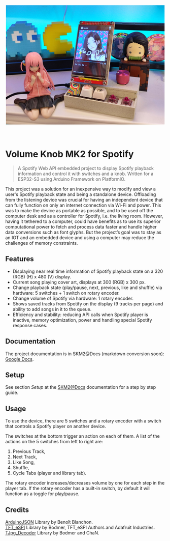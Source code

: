 <div align="center">
<img src="https://raw.githubusercontent.com/DylanDoge/SK-MK2/main/web-auth/repo-img/device-2_11c.jpg" width="500"></img>
</div><br><br>

# Volume Knob MK2 for Spotify
> A Spotify Web API embedded project to display Spotify playback information and control it with switches and a knob.
Written for a ESP32-S3 using Arduino Framework on PlatformIO.

This project was a solution for an inexpensive way to modify and view a user's Spotify playback state and being a standalone device. Offloading from the listening device was crucial for having an independent device that can fully function on only an internet connection via Wi-Fi and power. This was to make the device as portable as possible, and to be used off the computer desk and as a controller for Spotify, i.e. the living room. However, having it tethered to a computer, could have benefits as to use its superior computational power to fetch and process data faster and handle higher data conversions such as font glyphs. But the project’s goal was to stay as an IOT and an embedded device and using a computer may reduce the challenges of memory constraints.


## Features
* Displaying near real time information of Spotify playback state on a 320 (RGB) (H) x 480 (V) display.
* Current song playing cover art, displays at 300 (RGB) x 300 px.
* Change playback state (play/pause, next, previous, like and shuffle) via hardware: 5 switches + 1 switch on rotary encoder.
* Change volume of Spotify via hardware: 1 rotary encoder.
* Shows saved tracks from Spotify on the display (9 tracks per page) and ability to add songs in it to the queue.
* Efficiency and stability: reducing API calls when Spotify player is inactive, memory optimization, power and handling special Spotify response cases.

## Documentation
The project documentation is in SKM2@Docs (markdown conversion soon):
[Google Docs](https://docs.google.com/document/d/1gdPdVMs15nirWZm48ST1pJ0AiLPySUujLyLp2ialMa4/).

## Setup
See section *Setup* at the [SKM2@Docs](https://docs.google.com/document/d/1gdPdVMs15nirWZm48ST1pJ0AiLPySUujLyLp2ialMa4/) documentation for a step by step guide.

## Usage
To use the device, there are 5 switches and a rotary encoder with a switch that controls a Spotify player on another device.

The switches at the bottom trigger an action on each of them. A list of the actions on the 5 switches from left to right are:
1. Previous Track,
2. Next Track,
3. Like Song,
4. Shuffle,
5. Cycle Tabs (player and library tab).

The rotary encoder increases/decreases volume by one for each step in the player tab. If the rotary encoder has a built-in switch, by default it will function as a toggle for play/pause.

## Credits
[ArduinoJSON](https://github.com/bblanchon/ArduinoJson) Library by Benoît Blanchon.  
[TFT_eSPI](https://github.com/Bodmer/TFT_eSPI) Library by Bodmer, TFT_eSPI Authors and Adafruit Industries.  
[TJpg_Decoder](https://github.com/Bodmer/TJpg_Decoder) Library by Bodmer and ChaN.